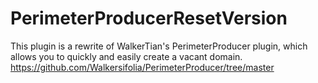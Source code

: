 # PerimeterProducerResetVersion
This plugin is a rewrite of WalkerTian's PerimeterProducer plugin, which allows you to quickly and easily create a vacant domain.
https://github.com/Walkersifolia/PerimeterProducer/tree/master
